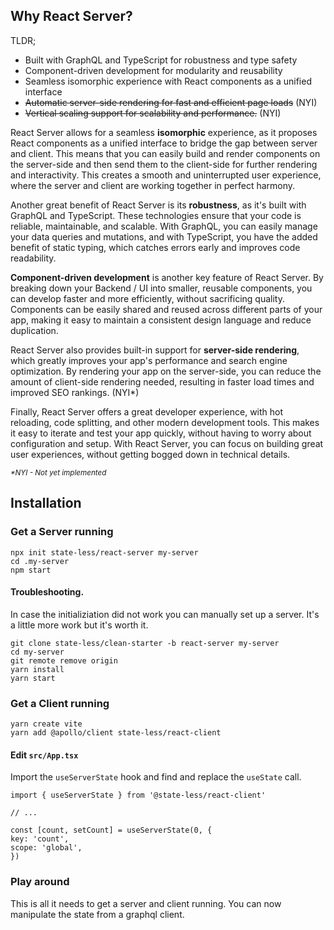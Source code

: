 ## Why React Server?

TLDR;

- Built with GraphQL and TypeScript for robustness and type safety
- Component-driven development for modularity and reusability
- Seamless isomorphic experience with React components as a unified interface
- ~~Automatic server-side rendering for fast and efficient page loads~~ (NYI)
- ~~Vertical scaling support for scalability and performance.~~ (NYI)

React Server allows for a seamless **isomorphic** experience, as it proposes React components as a unified interface to bridge the gap between server and client. This means that you can easily build and render components on the server-side and then send them to the client-side for further rendering and interactivity. This creates a smooth and uninterrupted user experience, where the server and client are working together in perfect harmony.

Another great benefit of React Server is its **robustness**, as it's built with GraphQL and TypeScript. These technologies ensure that your code is reliable, maintainable, and scalable. With GraphQL, you can easily manage your data queries and mutations, and with TypeScript, you have the added benefit of static typing, which catches errors early and improves code readability.

**Component-driven development** is another key feature of React Server. By breaking down your Backend / UI into smaller, reusable components, you can develop faster and more efficiently, without sacrificing quality. Components can be easily shared and reused across different parts of your app, making it easy to maintain a consistent design language and reduce duplication.

React Server also provides built-in support for **server-side rendering**, which greatly improves your app's performance and search engine optimization. By rendering your app on the server-side, you can reduce the amount of client-side rendering needed, resulting in faster load times and improved SEO rankings. (NYI*)

Finally, React Server offers a great developer experience, with hot reloading, code splitting, and other modern development tools. This makes it easy to iterate and test your app quickly, without having to worry about configuration and setup. With React Server, you can focus on building great user experiences, without getting bogged down in technical details.

<sub>*\*NYI - Not yet implemented*
## Installation

### Get a Server running

```
npx init state-less/react-server my-server
cd .my-server
npm start
```

#### Troubleshooting.

In case the initializiation did not work you can manually set up a server. It's a little more work but it's worth it.

```
git clone state-less/clean-starter -b react-server my-server
cd my-server
git remote remove origin
yarn install
yarn start
```

### Get a Client running

```
yarn create vite
yarn add @apollo/client state-less/react-client
```

#### Edit `src/App.tsx`

Import the `useServerState` hook and find and replace the `useState` call.

```
import { useServerState } from '@state-less/react-client'

// ...

const [count, setCount] = useServerState(0, {
key: 'count',
scope: 'global',
})
```

### Play around

This is all it needs to get a server and client running.
You can now manipulate the state from a graphql client.
